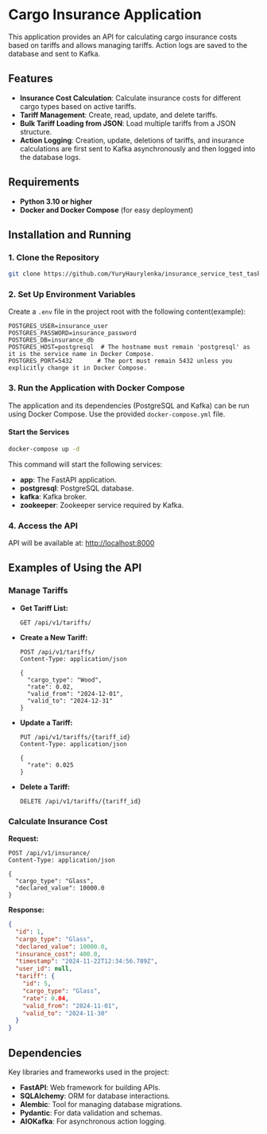 # Cargo Insurance Application

This application provides an API for calculating cargo insurance costs based on tariffs and allows managing tariffs.
Action logs are saved to the database and sent to Kafka.

## Features

- **Insurance Cost Calculation**: Calculate insurance costs for different cargo types based on active tariffs.
- **Tariff Management**: Create, read, update, and delete tariffs.
- **Bulk Tariff Loading from JSON**: Load multiple tariffs from a JSON structure.
- **Action Logging**: Creation, update, deletions of tariffs, and insurance calculations are first sent to Kafka
  asynchronously and then logged into the database logs.

## Requirements

- **Python 3.10 or higher**
- **Docker and Docker Compose** (for easy deployment)

## Installation and Running

### 1. Clone the Repository

```bash
git clone https://github.com/YuryHaurylenka/insurance_service_test_task
```

### 2. Set Up Environment Variables

Create a `.env` file in the project root with the following content(example):

```env
POSTGRES_USER=insurance_user
POSTGRES_PASSWORD=insurance_password
POSTGRES_DB=insurance_db
POSTGRES_HOST=postgresql  # The hostname must remain 'postgresql' as it is the service name in Docker Compose.
POSTGRES_PORT=5432       # The port must remain 5432 unless you explicitly change it in Docker Compose.
```

### 3. Run the Application with Docker Compose

The application and its dependencies (PostgreSQL and Kafka) can be run using Docker Compose. Use the
provided `docker-compose.yml` file.

#### Start the Services

```bash
docker-compose up -d
```

This command will start the following services:

- **app**: The FastAPI application.
- **postgresql**: PostgreSQL database.
- **kafka**: Kafka broker.
- **zookeeper**: Zookeeper service required by Kafka.

### 4. Access the API

API will be available at: [http://localhost:8000](http://localhost:8000)

## Examples of Using the API

### Manage Tariffs

- **Get Tariff List:**

  ```http
  GET /api/v1/tariffs/
  ```

- **Create a New Tariff:**

  ```http
  POST /api/v1/tariffs/
  Content-Type: application/json

  {
    "cargo_type": "Wood",
    "rate": 0.02,
    "valid_from": "2024-12-01",
    "valid_to": "2024-12-31"
  }
  ```

- **Update a Tariff:**

  ```http
  PUT /api/v1/tariffs/{tariff_id}
  Content-Type: application/json

  {
    "rate": 0.025
  }
  ```

- **Delete a Tariff:**

  ```http
  DELETE /api/v1/tariffs/{tariff_id}
  ```

### Calculate Insurance Cost

**Request:**

```http
POST /api/v1/insurance/
Content-Type: application/json

{
  "cargo_type": "Glass",
  "declared_value": 10000.0
}
```

**Response:**

```json
{
  "id": 1,
  "cargo_type": "Glass",
  "declared_value": 10000.0,
  "insurance_cost": 400.0,
  "timestamp": "2024-11-22T12:34:56.789Z",
  "user_id": null,
  "tariff": {
	"id": 5,
	"cargo_type": "Glass",
	"rate": 0.04,
	"valid_from": "2024-11-01",
	"valid_to": "2024-11-30"
  }
}

```

## Dependencies

Key libraries and frameworks used in the project:

- **FastAPI**: Web framework for building APIs.
- **SQLAlchemy**: ORM for database interactions.
- **Alembic**: Tool for managing database migrations.
- **Pydantic**: For data validation and schemas.
- **AIOKafka**: For asynchronous action logging.
